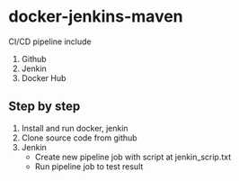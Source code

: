 # docker-jenkins-maven
  CI/CD pipeline include
   1. Github
   2. Jenkin
   3. Docker Hub
## Step by step
1. Install and run docker, jenkin
2. Clone source code from github
3. Jenkin
   - Create new pipeline job with script at jenkin_scrip.txt
   - Run pipeline job to test result
